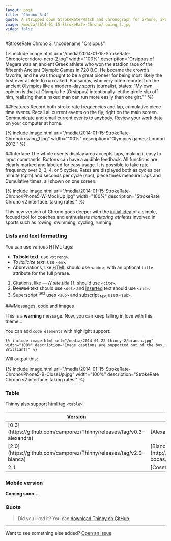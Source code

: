 ```yaml
---
layout: post
title: "Chrono 3.4"
quote: A stripped down StrokeRate-Watch and Chronograph for iPhone, iPod, and iPad, StrokeRate Chrono is an great tool for every rowing, swimming, and running enthusiast, every coach, every trainer, and official.
image: /media/2014-01-15-StrokeRate-Chrono/rowing_2.jpg
video: false
---
```


#StrokeRate Chrono 3, \ncodename "[Orsippus](http://https://en.wikipedia.org/wiki/Orsippus)"

{% include image.html url="/media/2014-01-15-StrokeRate-Chrono/corridore-nero-2.jpg" width="100%" description="Orsippus of Megara was an ancient Greek athlete who won the stadion race of the fifteenth Ancient Olympic Games in 720 B.C. He became the crowd’s favorite, and he was thought to be a great pioneer for being most likely the first ever athlete to run naked. Pausanias, who very often reported on the ancient Olympics like a modern-day sports journalist, states: “My own opinion is that at Olympia he [Orsippus] intentionally let the girdle slip off him, realizing that a naked man can run more easily than one girt.”" %}

##Features
Record both stroke rate frequencies and lap, cumulative piece time events.
Recall all current events on the fly, right on the main screen.
Communicate and email current events to anybody. 
Review your work data on your computer at home.

{% include image.html url="/media/2014-01-15-StrokeRate-Chrono/rowing_1.jpg" width="100%" description="Olympics games: London 2012." %}

##Interface
The whole events display area accepts taps, making it easy to input commands.
Buttons can have a audible feedback. All functions are clearly marked and labeled for easy usage.
It is possible to take rate frequency over 2, 3, 4, or 5 cycles.
Rates are displayed both as cycles per minute (cpm) and seconds per cycle (spc), piece times measure Laps and Cumulative times, all shown on one screen.

{% include image.html url="/media/2014-01-15-StrokeRate-Chrono/iPhone5-W-MockUp.jpg" width="100%" description="StrokeRate Chrono v2 interface: taking rates." %}

This new version of Chrono goes deeper with the [initial idea](http://morosaka.github.io/the_road_to_follow/) of a simple, focued tool for coaches and enthusiasts <cite>monitoring athletes</cite> involved in sports such as rowing, swimming, cycling, running.

### Lists and text formatting

You can use various HTML tags:

- **To bold text**, use `<strong>`.
- *To italicize text*, use `<em>`.
- Abbreviations, like <abbr title="HyperText Markup Langage">HTML</abbr> should use `<abbr>`, with an optional `title` attribute for the full phrase.

1. Citations, like <cite>&mdash; {{ site.title }}</cite>, should use `<cite>`.
2. <del>Deleted</del> text should use `<del>` and <ins>inserted</ins> text should use `<ins>`.
3. Superscript <sup>text</sup> uses `<sup>` and subscript <sub>text</sub> uses `<sub>`.

###Messages, code and images

<div class="message">This is a <strong>warning</strong> message. Now, you can keep falling in love with this theme...</div>

You can add `code elements` with highlight support:
<div class="highlight"><pre><code class="ruby"><span class="p">{</span><span class="o">%</span> <span class="kp">include</span> <span class="n">image</span><span class="o">.</span><span class="n">html</span> <span class="n">url</span><span class="o">=</span><span class="s2">&quot;/media/2014-01-22-thinny-2/bianca.jpg&quot;</span> <span class="n">width</span><span class="o">=</span><span class="s2">&quot;100&#37;&quot;</span> <span class="n">description</span><span class="o">=</span><span class="s2">&quot;Image captions are supported out of the box. Brilliant!&quot;</span> <span class="o">%</span><span class="p">}</span></code></pre></div>

Will output this:

{% include image.html url="/media/2014-01-15-StrokeRate-Chrono/iPhone5-B-CloseUp.jpg" width="100%" description="StrokeRate Chrono v2 interface: taking rates." %}

### Table

Thinny also support html tag `<table>`:
<table>
  <thead>
    <tr>
      <th>Version</th>
      <th>Codename</th>
      <th>Platform</th>
    </tr>
  </thead>
  <tbody>
    <tr>
      <td>[0.3](https://github.com/camporez/Thinny/releases/tag/v0.3-alexandra)</td>
      <td>[Alexandra](http://nikita2010.wikia.com/wiki/Alexandra_Udinov)</td>
      <td>Ghost 0.3.x</td>
    </tr>
    <tr>
      <td>[2.0](https://github.com/camporez/Thinny/releases/tag/v2.0-bianca)</td>
      <td>[Bianca](http://memoriaglobo.globo.com/programas/entretenimento/novelas/caras-bocas/caras-bocas-bianca-isabelle-drummond.htm)</td>
      <td>Jekyll</td>
    </tr>
    <tr>
      <td>2.1</td>
      <td>[Cosette](http://lesmiserables.wikia.com/wiki/Cosette)</td>
      <td>Jekyll</td>
    </tr>
  </tbody>
</table>

### Mobile version

<strong>Coming soon...</strong>

### Quote

> Did you liked it? You can [download Thinny on GitHub](https://github.com/camporez/Thinny/releases).

-----
Want to see something else added? [Open an issue](https://github.com/camporez/camporez.github.io/issues/new).
